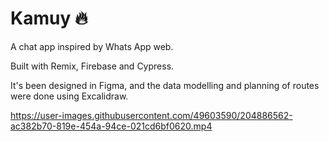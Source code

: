 # Kamuy :fire:

A chat app inspired by Whats App web.

Built with Remix, Firebase and Cypress.

It's been designed in Figma, and the data modelling and planning of routes were done using Excalidraw.

https://user-images.githubusercontent.com/49603590/204886562-ac382b70-819e-454a-94ce-021cd6bf0620.mp4

